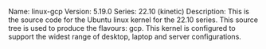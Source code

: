 Name:    linux-gcp
Version: 5.19.0
Series:  22.10 (kinetic)
Description:
    This is the source code for the Ubuntu linux kernel for the 22.10 series. This
    source tree is used to produce the flavours: gcp.
    This kernel is configured to support the widest range of desktop, laptop and
    server configurations.
